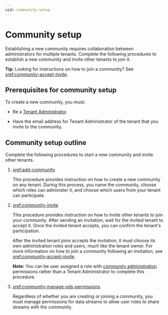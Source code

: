 ```yaml
---
uid: community-setup
---
```


# Community setup

Establishing a new community requires collaboration between administrators for multiple tenants. Complete the following procedures to establish a new community and invite other tenants to join it.

**Tip:** Looking for instructions on how to join a community? See <xref:community-accept-invite>.

## Prerequisites for community setup

To create a new community, you must:

- Be a [Tenant Administrator](xref:ccRoles#tenant-roles).

- Have the email address for Tenant Administrator of the tenant that you invite to the community.

## Community setup outline

Complete the following procedures to start a new community and invite other tenants.

1. <xref:add-community>

	This procedure provides instruction on how to create a new community on any tenant. During this process, you name the community, choose which roles can administer it, and choose which users from your tenant can participate.

1. <xref:community-invite>

	This procedure provides instruction on how to invite other tenants to join your community. After sending an invitation, wait for the invited tenant to accept it. Once the invited tenant accepts, you can confirm the tenant's participation.

	After the invited tenant joins accepts the invitation, it must choose its own administration roles and users, much like the tenant owner. For more information on how to join a community following an invitation, see <xref:community-accept-invite>.

	**Note:** You can be user assigned a role with [community administration](xref:ccRoles#community-administrators-preview) permissions rather than a Tenant Administrator to complete this procedure.

1. <xref:community-manage-sds-permissions>

	Regardless of whether you are creating or joining a community, you must manage permissions for data streams to allow user roles to share streams with the community.
